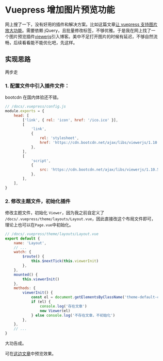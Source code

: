 # Vuepress 增加图片预览功能

网上搜了一下，没有好用的插件和解决方案。比如这篇文章[让 vuepress 支持图片放大功能](https://segmentfault.com/a/1190000021505365)。需要依赖 jQuery，且批量修改标签，不够优雅。于是我在网上找了一个图片预览插件[viewerjs](https://github.com/fengyuanchen/viewerjs)引入博客。美中不足打开图片的时候有延迟，不够自然流畅，后续看看能不能优化吧，先这样。

## 实现思路

两步走

### 1. 配置文件中引入插件文件：

bootcdn 在国内体验还不错。

```js
// /docs/.vuepress/config.js
module.exports = {
    head: [
        ['link', { rel: 'icon', href: '/ico.ico' }],
        [
            'link',
            {
                rel: 'stylesheet',
                href: 'https://cdn.bootcdn.net/ajax/libs/viewerjs/1.10.5/viewer.min.css',
            },
        ],
        [
            'script',
            {
                src: 'https://cdn.bootcdn.net/ajax/libs/viewerjs/1.10.5/viewer.min.js',
            },
        ],
    ],
}
```

### 2. 修改主题文件，初始化插件

修改主题文件，初始化 `Viewer`，因为我之前自定义了 `/docs/.vuepress/theme/layouts/Layout.vue`，因此直接改这个布局文件即可，理论上也可以在`Page.vue`中初始化。

```js
// /docs/.vuepress/theme/layouts/Layout.vue
export default {
    name: 'Layout',
    // ...
    watch: {
        $route() {
            this.$nextTick(this.viewerInit)
        },
    },
    mounted() {
        this.viewerInit()
    },
    methods: {
        viewerInit() {
            const el = document.getElementsByClassName('theme-default-content')?.[0]
            if (el) {
                console.log('存在文章')
                new Viewer(el)
            } else console.log('不存在文章，不初始化')
        },
    },
    // ...
}
```

大功告成。

可在[这边文章](/solution/sentry.html)中预览效果。

